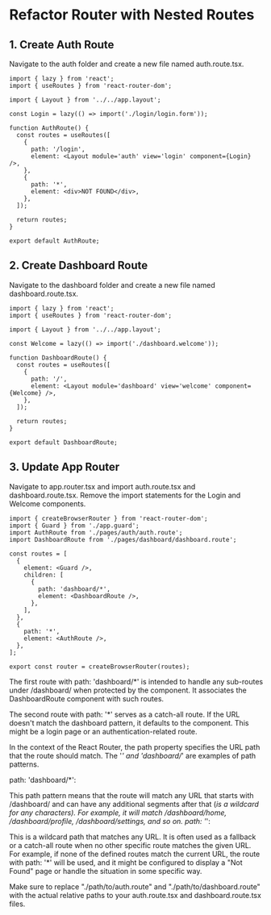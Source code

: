 # Refactor Router with Nested Routes

## 1. Create Auth Route

Navigate to the auth folder and create a new file named auth.route.tsx.

```tsx
import { lazy } from 'react';
import { useRoutes } from 'react-router-dom';

import { Layout } from '../../app.layout';

const Login = lazy(() => import('./login/login.form'));

function AuthRoute() {
  const routes = useRoutes([
    {
      path: '/login',
      element: <Layout module='auth' view='login' component={Login} />,
    },
    {
      path: '*',
      element: <div>NOT FOUND</div>,
    },
  ]);

  return routes;
}

export default AuthRoute;
```

## 2. Create Dashboard Route

Navigate to the dashboard folder and create a new file named dashboard.route.tsx.

```tsx
import { lazy } from 'react';
import { useRoutes } from 'react-router-dom';

import { Layout } from '../../app.layout';

const Welcome = lazy(() => import('./dashboard.welcome'));

function DashboardRoute() {
  const routes = useRoutes([
    {
      path: '/',
      element: <Layout module='dashboard' view='welcome' component={Welcome} />,
    },
  ]);

  return routes;
}

export default DashboardRoute;
```

## 3. Update App Router

Navigate to app.router.tsx and import auth.route.tsx and dashboard.route.tsx. Remove the import statements for the Login and Welcome components.

```tsx
import { createBrowserRouter } from 'react-router-dom';
import { Guard } from './app.guard';
import AuthRoute from './pages/auth/auth.route';
import DashboardRoute from './pages/dashboard/dashboard.route';

const routes = [
  {
    element: <Guard />,
    children: [
      {
        path: 'dashboard/*',
        element: <DashboardRoute />,
      },
    ],
  },
  {
    path: '*',
    element: <AuthRoute />,
  },
];

export const router = createBrowserRouter(routes);
```

The first route with path: 'dashboard/\*' is intended to handle any sub-routes under /dashboard/ when protected by the <Guard /> component. It associates the DashboardRoute component with such routes.

The second route with path: '\*' serves as a catch-all route. If the URL doesn't match the dashboard pattern, it defaults to the <AuthRoute /> component. This might be a login page or an authentication-related route.

In the context of the React Router, the path property specifies the URL path that the route should match. The '_' and 'dashboard/_' are examples of path patterns.

path: 'dashboard/\*':

This path pattern means that the route will match any URL that starts with /dashboard/ and can have any additional segments after that (_is a wildcard for any characters).
For example, it will match /dashboard/home, /dashboard/profile, /dashboard/settings, and so on.
path: '_':

This is a wildcard path that matches any URL. It is often used as a fallback or a catch-all route when no other specific route matches the given URL.
For example, if none of the defined routes match the current URL, the route with path: '\*' will be used, and it might be configured to display a "Not Found" page or handle the situation in some specific way.

Make sure to replace "./path/to/auth.route" and "./path/to/dashboard.route" with the actual relative paths to your auth.route.tsx and dashboard.route.tsx files.
